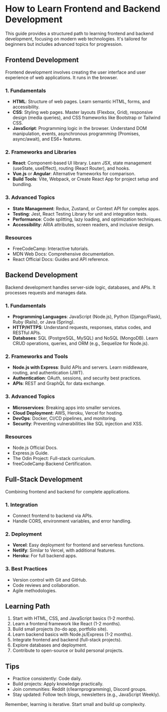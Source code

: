 # How to Learn Frontend and Backend Development

This guide provides a structured path to learning frontend and backend development, focusing on modern web technologies. It's tailored for beginners but includes advanced topics for progression.

## Frontend Development

Frontend development involves creating the user interface and user experience of web applications. It runs in the browser.

### 1. Fundamentals
- **HTML**: Structure of web pages. Learn semantic HTML, forms, and accessibility.
- **CSS**: Styling web pages. Master layouts (Flexbox, Grid), responsive design (media queries), and CSS frameworks like Bootstrap or Tailwind CSS.
- **JavaScript**: Programming logic in the browser. Understand DOM manipulation, events, asynchronous programming (Promises, async/await), and ES6+ features.

### 2. Frameworks and Libraries
- **React**: Component-based UI library. Learn JSX, state management (useState, useEffect), routing (React Router), and hooks.
- **Vue.js** or **Angular**: Alternative frameworks for comparison.
- **Build Tools**: Vite, Webpack, or Create React App for project setup and bundling.

### 3. Advanced Topics
- **State Management**: Redux, Zustand, or Context API for complex apps.
- **Testing**: Jest, React Testing Library for unit and integration tests.
- **Performance**: Code splitting, lazy loading, and optimization techniques.
- **Accessibility**: ARIA attributes, screen readers, and inclusive design.

### Resources
- FreeCodeCamp: Interactive tutorials.
- MDN Web Docs: Comprehensive documentation.
- React Official Docs: Guides and API reference.

## Backend Development

Backend development handles server-side logic, databases, and APIs. It processes requests and manages data.

### 1. Fundamentals
- **Programming Languages**: JavaScript (Node.js), Python (Django/Flask), Ruby (Rails), or Java (Spring).
- **HTTP/HTTPS**: Understand requests, responses, status codes, and RESTful APIs.
- **Databases**: SQL (PostgreSQL, MySQL) and NoSQL (MongoDB). Learn CRUD operations, queries, and ORM (e.g., Sequelize for Node.js).

### 2. Frameworks and Tools
- **Node.js with Express**: Build APIs and servers. Learn middleware, routing, and authentication (JWT).
- **Authentication**: OAuth, sessions, and security best practices.
- **APIs**: REST and GraphQL for data exchange.

### 3. Advanced Topics
- **Microservices**: Breaking apps into smaller services.
- **Cloud Deployment**: AWS, Heroku, Vercel for hosting.
- **DevOps**: Docker, CI/CD pipelines, and monitoring.
- **Security**: Preventing vulnerabilities like SQL injection and XSS.

### Resources
- Node.js Official Docs.
- Express.js Guide.
- The Odin Project: Full-stack curriculum.
- freeCodeCamp Backend Certification.

## Full-Stack Development

Combining frontend and backend for complete applications.

### 1. Integration
- Connect frontend to backend via APIs.
- Handle CORS, environment variables, and error handling.

### 2. Deployment
- **Vercel**: Easy deployment for frontend and serverless functions.
- **Netlify**: Similar to Vercel, with additional features.
- **Heroku**: For full backend apps.

### 3. Best Practices
- Version control with Git and GitHub.
- Code reviews and collaboration.
- Agile methodologies.

## Learning Path

1. Start with HTML, CSS, and JavaScript basics (1-2 months).
2. Learn a frontend framework like React (1-2 months).
3. Build small projects (to-do app, portfolio site).
4. Learn backend basics with Node.js/Express (1-2 months).
5. Integrate frontend and backend (full-stack projects).
6. Explore databases and deployment.
7. Contribute to open-source or build personal projects.

## Tips
- Practice consistently: Code daily.
- Build projects: Apply knowledge practically.
- Join communities: Reddit (r/learnprogramming), Discord groups.
- Stay updated: Follow tech blogs, newsletters (e.g., JavaScript Weekly).

Remember, learning is iterative. Start small and build up complexity.
